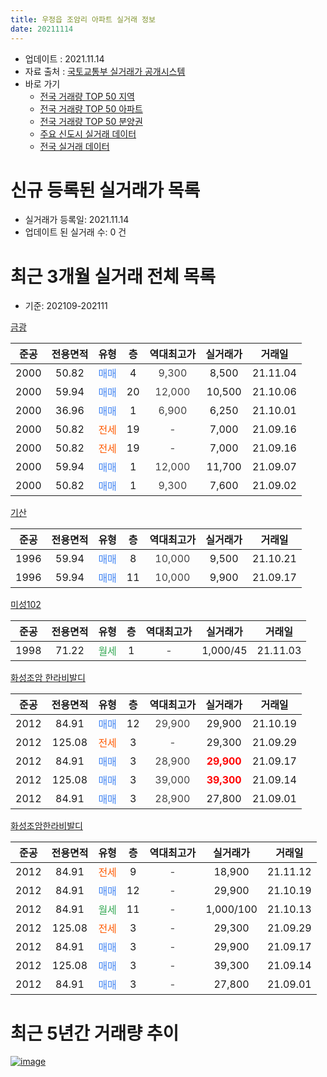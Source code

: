 ```yaml
---
title: 우정읍 조암리 아파트 실거래 정보
date: 20211114
---
```


* 업데이트 : 2021.11.14
* 자료 출처 : [국토교통부 실거래가 공개시스템](http://rt.molit.go.kr)
* 바로 가기
    * [전국 거래량 TOP 50 지역](https://apt-info.github.io/apt-trade-info/tr)
    * [전국 거래량 TOP 50 아파트](https://apt-info.github.io/apt-trade-info/ta)
    * [전국 거래량 TOP 50 분양권](https://apt-info.github.io/apt-trade-info/tb)
    * [주요 신도시 실거래 데이터](https://apt-info.github.io/apt-trade-info/newtown)
    * [전국 실거래 데이터](https://apt-info.github.io/apt-trade-info/all)



<script async src="https://pagead2.googlesyndication.com/pagead/js/adsbygoogle.js"></script>
<!-- 기본광고 -->
<ins class="adsbygoogle"
     style="display:block"
     data-ad-client="ca-pub-1142216861245946"
     data-ad-slot="4805727019"
     data-ad-format="auto"
     data-full-width-responsive="true"></ins>
<script>
     (adsbygoogle = window.adsbygoogle || []).push({});
</script>


# 신규 등록된 실거래가 목록

* 실거래가 등록일: 2021.11.14
* 업데이트 된 실거래 수: 0 건




<script async src="https://pagead2.googlesyndication.com/pagead/js/adsbygoogle.js"></script>
<!-- 기본광고 -->
<ins class="adsbygoogle"
     style="display:block"
     data-ad-client="ca-pub-1142216861245946"
     data-ad-slot="4805727019"
     data-ad-format="auto"
     data-full-width-responsive="true"></ins>
<script>
     (adsbygoogle = window.adsbygoogle || []).push({});
</script>


# 최근 3개월 실거래 전체 목록
* 기준: 202109-202111


[금광](https://search.naver.com/search.naver?query=%EA%B8%88%EA%B4%91)

|준공|전용면적|유형|층|역대최고가|실거래가|거래일|
|:---:|:---:|:---:|:---:|:---:|:---:|:---:|
|2000|50.82|<span style="color:#4285F3">매매</span>|4|<span style="color:#444444">9,300</span>|8,500|21.11.04|
|2000|59.94|<span style="color:#4285F3">매매</span>|20|<span style="color:#444444">12,000</span>|10,500|21.10.06|
|2000|36.96|<span style="color:#4285F3">매매</span>|1|<span style="color:#444444">6,900</span>|6,250|21.10.01|
|2000|50.82|<span style="color:#FF5A00">전세</span>|19|<span style="color:#444444">-</span>|7,000|21.09.16|
|2000|50.82|<span style="color:#FF5A00">전세</span>|19|<span style="color:#444444">-</span>|7,000|21.09.16|
|2000|59.94|<span style="color:#4285F3">매매</span>|1|<span style="color:#444444">12,000</span>|11,700|21.09.07|
|2000|50.82|<span style="color:#4285F3">매매</span>|1|<span style="color:#444444">9,300</span>|7,600|21.09.02|

[기산](https://search.naver.com/search.naver?query=%EA%B8%B0%EC%82%B0)

|준공|전용면적|유형|층|역대최고가|실거래가|거래일|
|:---:|:---:|:---:|:---:|:---:|:---:|:---:|
|1996|59.94|<span style="color:#4285F3">매매</span>|8|<span style="color:#444444">10,000</span>|9,500|21.10.21|
|1996|59.94|<span style="color:#4285F3">매매</span>|11|<span style="color:#444444">10,000</span>|9,900|21.09.17|

[미성102](https://search.naver.com/search.naver?query=%EB%AF%B8%EC%84%B1102)

|준공|전용면적|유형|층|역대최고가|실거래가|거래일|
|:---:|:---:|:---:|:---:|:---:|:---:|:---:|
|1998|71.22|<span style="color:#34A853">월세</span>|1|<span style="color:#444444">-</span>|1,000/45|21.11.03|

[화성조암 한라비발디](https://search.naver.com/search.naver?query=%ED%99%94%EC%84%B1%EC%A1%B0%EC%95%94+%ED%95%9C%EB%9D%BC%EB%B9%84%EB%B0%9C%EB%94%94)

|준공|전용면적|유형|층|역대최고가|실거래가|거래일|
|:---:|:---:|:---:|:---:|:---:|:---:|:---:|
|2012|84.91|<span style="color:#4285F3">매매</span>|12|<span style="color:#444444">29,900</span>|29,900|21.10.19|
|2012|125.08|<span style="color:#FF5A00">전세</span>|3|<span style="color:#444444">-</span>|29,300|21.09.29|
|2012|84.91|<span style="color:#4285F3">매매</span>|3|<span style="color:#444444">28,900</span>|<b><span style="color:#FF0000">29,900</span></b>|21.09.17|
|2012|125.08|<span style="color:#4285F3">매매</span>|3|<span style="color:#444444">39,000</span>|<b><span style="color:#FF0000">39,300</span></b>|21.09.14|
|2012|84.91|<span style="color:#4285F3">매매</span>|3|<span style="color:#444444">28,900</span>|27,800|21.09.01|

[화성조암한라비발디](https://search.naver.com/search.naver?query=%ED%99%94%EC%84%B1%EC%A1%B0%EC%95%94%ED%95%9C%EB%9D%BC%EB%B9%84%EB%B0%9C%EB%94%94)

|준공|전용면적|유형|층|역대최고가|실거래가|거래일|
|:---:|:---:|:---:|:---:|:---:|:---:|:---:|
|2012|84.91|<span style="color:#FF5A00">전세</span>|9|<span style="color:#444444">-</span>|18,900|21.11.12|
|2012|84.91|<span style="color:#4285F3">매매</span>|12|<span style="color:#444444">-</span>|29,900|21.10.19|
|2012|84.91|<span style="color:#34A853">월세</span>|11|<span style="color:#444444">-</span>|1,000/100|21.10.13|
|2012|125.08|<span style="color:#FF5A00">전세</span>|3|<span style="color:#444444">-</span>|29,300|21.09.29|
|2012|84.91|<span style="color:#4285F3">매매</span>|3|<span style="color:#444444">-</span>|29,900|21.09.17|
|2012|125.08|<span style="color:#4285F3">매매</span>|3|<span style="color:#444444">-</span>|39,300|21.09.14|
|2012|84.91|<span style="color:#4285F3">매매</span>|3|<span style="color:#444444">-</span>|27,800|21.09.01|



<script async src="https://pagead2.googlesyndication.com/pagead/js/adsbygoogle.js"></script>
<!-- 기본광고 -->
<ins class="adsbygoogle"
     style="display:block"
     data-ad-client="ca-pub-1142216861245946"
     data-ad-slot="4805727019"
     data-ad-format="auto"
     data-full-width-responsive="true"></ins>
<script>
     (adsbygoogle = window.adsbygoogle || []).push({});
</script>


# 최근 5년간 거래량 추이


<div style="width:100%;">
    <canvas id="deal_progress" height="200"></canvas>
</div>

<script>
new Chart(document.getElementById("deal_progress"), {
    type: 'line',
    data: {
        labels: ['16.01','16.02','16.03','16.04','16.05','16.06','16.07','16.08','16.09','16.10','16.11','16.12','17.01','17.02','17.03','17.04','17.05','17.06','17.07','17.08','17.09','17.10','17.11','17.12','18.01','18.02','18.03','18.04','18.05','18.06','18.07','18.08','18.09','18.10','18.11','18.12','19.01','19.02','19.03','19.04','19.05','19.06','19.07','19.08','19.09','19.10','19.11','19.12','20.01','20.02','20.03','20.04','20.05','20.06','20.07','20.08','20.09','20.10','20.11','20.12','21.01','21.02','21.03','21.04','21.05','21.06','21.07','21.08','21.09','21.10','21.11'],
        datasets: [{
            label: '매매/분양권',
            data: [7,6,6,18,6,21,6,21,11,12,11,8,5,6,8,9,9,14,7,4,14,7,7,6,5,8,10,6,5,10,7,3,8,6,6,4,7,4,6,5,5,3,4,3,6,7,4,1,4,4,9,5,11,8,4,7,10,9,7,10,7,12,5,9,14,16,6,5,9,5,1],
            borderColor: "rgba(66, 133, 243, 1)",
            backgroundColor: "rgba(66, 133, 243, 0.05)",
            borderWidth: 1,
            pointRadius: 0,
            fill: false,
            lineTension: 0
        },{
            label: '전/월세',
            data: [4,0,5,7,5,9,4,3,5,6,4,3,2,3,5,5,4,3,3,3,3,1,3,1,4,5,5,4,1,5,2,4,5,6,1,4,5,2,0,3,4,2,2,0,3,7,1,2,1,6,3,3,0,3,0,2,1,5,4,0,1,1,2,2,2,3,1,3,4,1,2],
            borderColor: "rgba(255, 90, 0, 1)",
            backgroundColor: "rgba(255, 90, 0, 0.05)",
            borderWidth: 1,
            pointRadius: 0,
            fill: false,
            lineTension: 0
        },{
            label: '합계',
            data: [11,6,11,25,11,30,10,24,16,18,15,11,7,9,13,14,13,17,10,7,17,8,10,7,9,13,15,10,6,15,9,7,13,12,7,8,12,6,6,8,9,5,6,3,9,14,5,3,5,10,12,8,11,11,4,9,11,14,11,10,8,13,7,11,16,19,7,8,13,6,3],
            borderColor: "rgba(0, 0, 0, 1)",
            backgroundColor: "rgba(0, 0, 0, 0.03)",
            borderWidth: 0.1,
            pointRadius: 0,
            fill: true,
            lineTension: 0
        }
        ]
    },
    options: {
        responsive: true,
        title: {
            display: false
        },
        tooltips: {
            mode: 'index',
            intersect: false
        },
        hover: {
            mode: 'nearest',
            intersect: true
        },
        scales: {
            xAxes: [{
                display: true,
                scaleLabel: {
                    display: true,
                    labelString: '년/월'
                }
            }],
            yAxes: [{
                display: true,
                ticks: {
                    suggestedMin: 0,
                },
                scaleLabel: {
                    display: true,
                    labelString: '실거래 수'
                }
            }]
        }
    }
});

</script>


[![image](https://apt-info.github.io/images/2020-01-03-apt-trade-info/1024x500.png)](https://play.google.com/store/apps/details?id=com.aptinfo.apttradeinfo)

